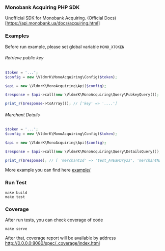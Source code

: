 ### Monobank Acquiring PHP SDK

Unofficial SDK for Monobank Acquiring. (Official Docs)[https://api.monobank.ua/docs/acquiring.html]

### Examples
Before run example, please set global variable `MONO_XTOKEN`


###### Retrieve public key
```php
$token = '...';
$config = new \VldmrK\MonoAcquiring\Config($token);

$api = new \VldmrK\MonoAcquiring\Api($config);

$response = $api->call(new \VldmrK\MonoAcquiring\Query\PubkeyQuery());

print_r($response->toArray()); // ['key' => '....']
```

###### Merchant Details
```php
$token = '...';
$config = new \VldmrK\MonoAcquiring\Config($token);

$api = new \VldmrK\MonoAcquiring\Api($config);

$response = $api->call(new \VldmrK\MonoAcquiring\Query\DetailsQuery());

print_r($response); // [ 'merchantId' => 'test_A4EaPDryzz', 'merchantName' => 'Test Caption']
```

More example you can find here [example/](example/)

### Run Test
```shell script
make build
make test
```

### Coverage

After run tests, you can check coverage of code
```shell script
make serve
```

After that, coverage report will be available by address http://0.0.0.0:8080/spec/_coverage/index.html
